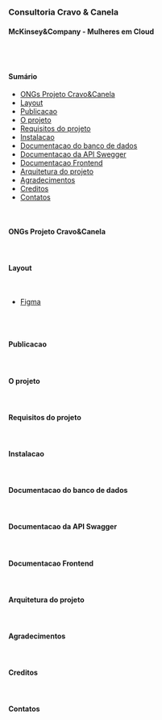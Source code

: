 ### Consultoria Cravo & Canela 
   #### McKinsey&Company - Mulheres em Cloud

<br>  <br/>

#### Sumário

  - [ONGs Projeto Cravo&Canela](#ongs-projeto-cravo&canela)
  - [Layout](#layout)
  - [Publicacao](#publicacao)
  - [O projeto](#o-projeto)
  - [Requisitos do projeto](#resuisitos-do-projeto)  
  - [Instalacao](#instalacao)
  - [Documentacao do banco de dados](#documentacao-do-banco-de-dados)
  - [Documentacao da API Swegger](#documentacao-da-api-swagger)
  - [Documentacao Frontend](#documentacao-frontend)
  - [Arquitetura do projeto](#arquitetura-do-projeto) 
  - [Agradecimentos](#agradecimentos)
  - [Creditos](#creditos)
  - [Contatos](#contatos)
  
 <br> 
  
 #### ONGs Projeto Cravo&Canela
  
  
 
<br> 
 
#### Layout

 <br/>

  - [Figma](https://www.figma.com/file/5Bh3kQpsM3wOOJjP7bu370/Projeto-Consultoria-Cravo-%26-Canela?node-id=27%3A387) 

<br/>

<br> 
 
#### Publicacao

<br> 
 
#### O projeto


<br>
 
#### Requisitos do projeto

<br>
 
#### Instalacao

<br>
 
#### Documentacao do banco de dados

<br>
 
#### Documentacao da API Swagger

<br>
 
#### Documentacao Frontend

<br>
 
#### Arquitetura do projeto

<br>
 
#### Agradecimentos

<br>
 
#### Creditos

<br> 
 
#### Contatos
<br>











